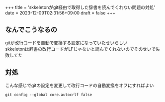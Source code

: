 +++
title = 'skkeletonがgit経由で取得した辞書を読んでくれない問題の対処'
date = 2023-12-09T02:31:56+09:00
draft = false
+++

## なんでこうなるの
gitが改行コードを自動で変換する設定になっていたせいらしい  
skkeletonは辞書の改行コードがLFじゃないと読んでくれないのでそのせいで失敗してた

## 対処
こんな感じでgitの設定を変更して改行コードの自動変換をオフにすればよい
```
git config --global core.autocrlf false
```

